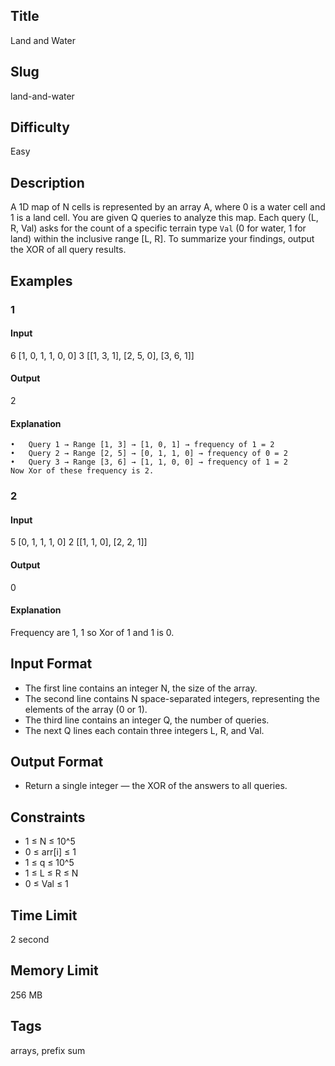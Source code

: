 ## Title

Land and Water

## Slug

land-and-water

## Difficulty

Easy

## Description

A 1D map of N cells is represented by an array A, where 0 is a water cell and 1 is a land cell. You are given Q queries to analyze this map. Each query (L, R, Val) asks for the count of a specific terrain type `Val` (0 for water, 1 for land) within the inclusive range [L, R]. To summarize your findings, output the XOR of all query results.

## Examples

### 1

#### Input

6
[1, 0, 1, 1, 0, 0]
3
[[1, 3, 1], [2, 5, 0], [3, 6, 1]]

#### Output

2

#### Explanation
    •   Query 1 → Range [1, 3] → [1, 0, 1] → frequency of 1 = 2
    •   Query 2 → Range [2, 5] → [0, 1, 1, 0] → frequency of 0 = 2
    •   Query 3 → Range [3, 6] → [1, 1, 0, 0] → frequency of 1 = 2
    Now Xor of these frequency is 2.


### 2

#### Input

5
[0, 1, 1, 1, 0]
2
[[1, 1, 0], [2, 2, 1]]

#### Output

0

#### Explanation

Frequency are 1, 1 so Xor of 1 and 1 is 0.

## Input Format

- The first line contains an integer N, the size of the array. 
- The second line contains N space-separated integers, representing the elements of the array (0 or 1).
- The third line contains an integer Q, the number of queries.
- The next Q lines each contain three integers L, R, and Val.

## Output Format

- Return a single integer — the XOR of the answers to all queries.

## Constraints

- 1 ≤ N ≤ 10^5
- 0 ≤ arr[i] ≤ 1
- 1 ≤ q ≤ 10^5
- 1 ≤ L ≤ R ≤ N
- 0 ≤ Val ≤ 1

## Time Limit

2 second

## Memory Limit

256 MB

## Tags

arrays, prefix sum